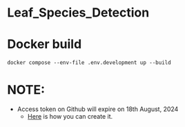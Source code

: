 # Leaf_Species_Detection

# Docker build

`docker compose --env-file .env.development up --build`

# NOTE:

- Access token on Github will expire on 18th August, 2024
  - [Here](https://www.youtube.com/watch?v=RgZyX-e6W9E) is how you can create it.
